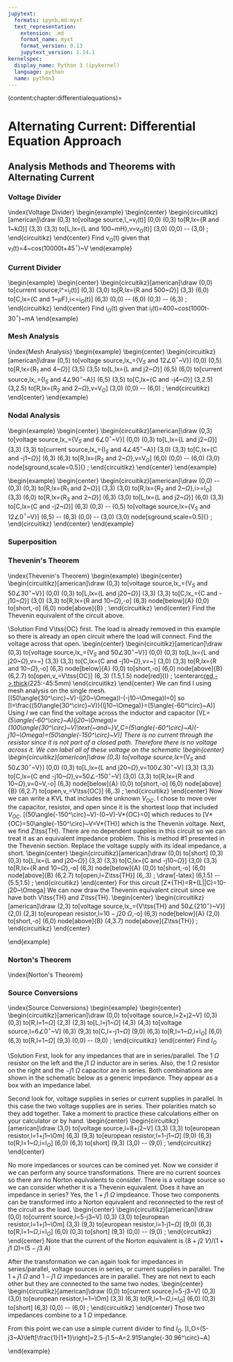 ```yaml
---
jupytext:
  formats: ipynb,md:myst
  text_representation:
    extension: .md
    format_name: myst
    format_version: 0.13
    jupytext_version: 1.14.1
kernelspec:
  display_name: Python 3 (ipykernel)
  language: python
  name: python3
---
```


(content:chapter:differentialequations)=

# Alternating Current: Differential Equation Approach

## Analysis Methods and Theorems with Alternating Current

### Voltage Divider

\index{Voltage Divider}
\begin{example}
\begin{center}
\begin{circuitikz}[american]\draw
(0,3) to[voltage source,l_=v$_I$(t)] (0,0)
(0,3) to[R,lx={R and 1~k$\Omega$}] (3,3)
(3,3) to[L,lx={L and 100~mH},v=v$_O$(t)] (3,0)
(0,0) -- (3,0)
;
\end{circuitikz}
\end{center}
Find v$_O$(t) given that v$_I$(t)=4~cos(10000t+45$^\circ$)~V
\end{example}

### Current Divider

\begin{example}
\begin{center}
\begin{circuitikz}[american]\draw
(0,0) to[current source,l^=i$_I$(t)] (0,3)
(3,0) to[R,lx={R and 500~$\Omega$}] (3,3)
(6,0) to[C,lx={C and 1~$\mu$F},i<=i$_O$(t)] (6,3)
(0,0) -- (6,0)
(0,3) -- (6,3)
;
\end{circuitikz}
\end{center}
Find i$_O$(t) given that i$_I$(t)=400~cos(1000t-30$^\circ$)~mA
\end{example}

### Mesh Analysis

\index{Mesh Analysis}
\begin{example}
\begin{center}
\begin{circuitikz}[american]\draw
(0,5) to[voltage source,lx_={V$_S$ and 12$\angle$0$^\circ$~V}] (0,0)
(0,5) to[R,lx={R$_1$ and 4~$\Omega$}] (3,5)
(3,5) to[L,lx={L and j2~$\Omega$}] (6,5)
(6,0) to[current source,lx_={I$_S$ and 4$\angle$90$^\circ$~A}] (6,5)
(3,5) to[C,lx={C and -j4~$\Omega$}] (3,2.5)
(3,2.5) to[R,lx={R$_2$ and 2~$\Omega$},v=V$_O$] (3,0)
(0,0) -- (6,0)
;
\end{circuitikz}
\end{center}
\end{example}

### Nodal Analysis

\begin{example}
\begin{center}
\begin{circuitikz}[american]\draw
(0,3) to[voltage source,lx_={V$_S$ and 6$\angle$0$^\circ$~V}] (0,0)
(0,3) to[L,lx={L and j2~$\Omega$}] (3,3)
(3,3) to[current source,lx_={I$_S$ and 4$\angle$45$^\circ$~A}] (3,0)
(3,3) to[C,lx={C and -j1~$\Omega$}] (6,3)
(6,3) to[R,lx={R$_2$ and 2~$\Omega$},v=V$_O$] (6,0)
(0,0) -- (6,0)
(3,0) node[sground,scale=0.5]{}
;
\end{circuitikz}
\end{center}
\end{example}

\begin{example}
\begin{center}
\begin{circuitikz}[american]\draw
(0,0) -- (0,3)
(0,3) to[R,lx={R$_1$ and 2~$\Omega$}] (3,3)
(3,0) to[R,lx={R$_2$ and 2~$\Omega$},i>=I$_O$] (3,3)
(6,0) to[R,lx={R$_3$ and 2~$\Omega$}] (6,3)
(3,0) to[L,lx={L and j2~$\Omega$}] (6,0)
(3,3) to[C,lx={C and -j2~$\Omega$}] (6,3)
(0,3) -- (0,5) to[voltage source,lx={V$_S$ and 12$\angle$0$^\circ$~V}] (6,5) -- (6,3)
(0,0) -- (3,0)
(3,0) node[sground,scale=0.5]{}
;
\end{circuitikz}
\end{center}
\end{example}

### Superposition

### Thevenin's Theorem

\index{Thevenin's Theorem}
\begin{example}
\begin{center}
\begin{circuitikz}[american]\draw
(0,3) to[voltage source,lx_={V$_S$ and 50$\angle$30$^\circ$~V}] (0,0)
(0,3) to[L,lx={L and j20~$\Omega$}] (3,3)
(3,3) to[C,lx_={C and -j10~$\Omega$}] (3,0)
(3,3) to[R,lx={R and 10~$\Omega$},-o] (6,3) node[below]{A}
(0,0) to[short,-o] (6,0) node[above]{B}
;
\end{circuitikz}
\end{center}
Find the Thevenin equivalent of the circuit above.

\Solution
Find V\tss{OC} first. The load is already removed in this example so there is already an open circuit where the load will connect. Find the voltage across that open.
\begin{center}
\begin{circuitikz}[american]\draw
(0,3) to[voltage source,lx_={V$_S$ and 50$\angle$30$^\circ$~V}] (0,0)
(0,3) to[L,lx={L and j20~$\Omega$},v=~] (3,3)
(3,3) to[C,lx={C and -j10~$\Omega$},v=~] (3,0)
(3,3) to[R,lx={R and 10~$\Omega$},-o] (6,3) node[below]{A}
(0,0) to[short,-o] (6,0) node[above]{B}
(6,2.7) to[open,v_=V\tss{OC}] (6,.3)
(1.5,1.5) node[red]{I}
;
\centerarc[red,->,thick](1.5,1.5)(225:-45:5mm)
\end{circuitikz}
\end{center}
We can find I using mesh analysis on the single mesh.  
 \[(50\angle{30^\circ}~V)-(j20~\Omega)I-(-j10~\Omega)I=0\]
so
\[I=\frac{(50\angle{30^\circ}~V)}{(j10~\Omega)}=(5\angle{-60^\circ}~A)\]
Using $I$ we can find the voltage across the inductor and capacitor
\[V*L=(5\angle{-60^\circ}~A)(j20~\Omega)=(100\angle{30^\circ}~V)\text{~and~}V_C=(5\angle{-60^\circ}~A)(-j10~\Omega)=(50\angle{-150^\circ}~V)\]
There is no current through the resistor since it is not part of a closed path. Therefore there is no voltage across it. We can label all of these voltage on the schematic
\begin{center}
\begin{circuitikz}[american]\draw
(0,3) to[voltage source,lx*={V$_S$ and 50$\angle$30$^\circ$~V}] (0,0)
		(0,3) to[L,lx={L and j20~$\Omega$},v=100$\angle$30$^\circ$~V] (3,3)
		(3,3) to[C,lx={C and -j10~$\Omega$},v=50$\angle$-150$^\circ$~V] (3,0)
		(3,3) to[R,lx={R and 10~$\Omega$},v=0~V,-o] (6,3) node[below]{A}
		(0,0) to[short,-o] (6,0) node[above]{B}
		(6,2.7) to[open,v_=V\tss{OC}] (6,.3)
		;
		\end{circuitikz}
	\end{center}
	Now we can write a KVL that includes the unknown $V_{OC}$. I chose to move over the capacitor, resistor, and open since it is the shortest loop that included $V_{OC}$.
\[(50\angle{-150^\circ}~V)-(0~V)-V*{OC}=0\]
which reduces to
\[V*{OC}=50\angle{-150^\circ}~V=V*{TH}\]
which is the Thevenin voltage.
Next, we find Z\tss{TH}. There are no dependent supplies in this circuit so we can treat it as an equivalent impedance problem. This is method \#1 presented in the Thevenin section. Replace the voltage supply with its ideal impedance, a short.
\begin{center}
\begin{circuitikz}[american]\draw
(0,0) to[short] (0,3)
(0,3) to[L,lx={L and j20~$\Omega$}] (3,3)
(3,3) to[C,lx={C and -j10~$\Omega$}] (3,0)
(3,3) to[R,lx={R and 10~$\Omega$},-o] (6,3) node[below]{A}
(0,0) to[short,-o] (6,0) node[above]{B}
(6,2.7) to[open,l=Z\tss{TH}] (6,.3)
;
\draw[-latex] (6,1.5) -- (5.5,1.5) ;
\end{circuitikz}
\end{center}
For this circuit
\[Z*{TH}=R+(L||C)=10-j20~\Omega\]
We can now draw the Thevenin equivalent circuit since we have both V\tss{TH} and Z\tss{TH}.
\begin{center}
\begin{circuitikz}[american]\draw
(2,3) to[voltage source,lx_={V\tss{TH} and 50$\angle${210$^\circ$}~V}] (2,0)
(2,3) to[european resistor,l=$10-j20~\Omega$,-o] (6,3) node[below]{A}
(2,0) to[short,-o] (6,0) node[above]{B}
(4,3.7) node[above]{Z\tss{TH}}
;
\end{circuitikz}
\end{center}

\end{example}

### Norton's Theorem

\index{Norton's Theorem}

### Source Conversions

\index{Source Conversions}
\begin{example}
\begin{center}
\begin{circuitikz}[american]\draw
(0,0) to[voltage source,l=2+j2~V] (0,3)
(0,3) to[R,l=1~$\Omega$] (2,3)
(2,3) to[L,l=j1~$\Omega$] (4,3)
(4,3) to[voltage source,l=6$\angle$0$^\circ$~V] (6,3)
(9,3) to[C,l=-j1~$\Omega$] (9,0)
(6,3) to[R,l=1~$\Omega$,i=I$_O$] (6,0)
(6,3) to[R,l=1~$\Omega$] (9,3)
(0,0) -- (9,0)
;
\end{circuitikz}
\end{center}
Find $I_O$

\Solution
First, look for any impedances that are in series/parallel. The $1~\Omega$ resistor on the left and the $j1~\Omega$ inductor are in series. Also, the $1~\Omega$ resistor on the right and the $-j1~\Omega$ capacitor are in series. Both combinations are shown in the schematic below as a generic impedance. They appear as a box with an impedance label.

Second look for, voltage supplies in series or current supplies in parallel. In this case the two voltage supplies are in series. Their polarities match so they add together. Take a moment to practice these calculations either on your calculator or by hand.
\begin{center}
\begin{circuitikz}[american]\draw
(3,0) to[voltage source,l=8+j2~V] (3,3)
(3,3) to[european resistor,l=1+j1~\Om] (6,3)
(9,3) to[european resistor,l=1-j1~$\Omega$] (9,0)
(6,3) to[R,l=1~$\Omega$,i=I$_O$] (6,0)
(6,3) to[short] (9,3)
(3,0) -- (9,0)
;
\end{circuitikz}
\end{center}

No more impedances or sources can be comined yet. Now we consider if we can perform any source transformations. There are no current sources so there are no Norton equivalents to consider. There is a voltage source so we can consider whether it is a Thevenin equivalent. Does it have an impedance in series? Yes, the $1+j1~\Omega$ impdeance. Those two components can be transformed into a Norton equivalent and reconnected to the rest of the circuit as the load.
\begin{center}
\begin{circuitikz}[american]\draw
(0,0) to[current source,l=5-j3~V] (0,3)
(3,0) to[european resistor,l=1+j1~\Om] (3,3)
(9,3) to[european resistor,l=1-j1~$\Omega$] (9,0)
(6,3) to[R,l=1~$\Omega$,i=I$_O$] (6,0)
(0,3) to[short] (9,3)
(0,0) -- (9,0)
;
\end{circuitikz}
\end{center}
Note that the current of the Norton equivalent is $(8+j2~V)/(1+j1~\Omega)$=$(5-j3~A)$

After the transformation we can again look for impedances in series/parallel, voltage sources in series, or current supplies in parallel. The $1+j1~\Omega$ and $1-j1~\Omega$ impedances are in parallel. They are not next to each other but they are connected to the same two nodes.
\begin{center}
\begin{circuitikz}[american]\draw
(0,0) to[current source,l=5-j3~V] (0,3)
(3,0) to[european resistor,l=1~\Om] (3,3)
(6,3) to[R,l=1~$\Omega$,i=I$_O$] (6,0)
(0,3) to[short] (6,3)
(0,0) -- (6,0)
;
\end{circuitikz}
\end{center}
Those two impedances combine to a $1~\Omega$ impedance.

From this point we can use a simple current divider to find $I_O$.
\[I_O=(5-j3~A)\left[\frac{1}{1+1}\right]=2.5-j1.5~A=2.915\angle{-30.96^\circ}~A\]

\end{example}
